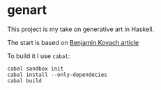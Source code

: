 # genart

This project is my take on generative art in Haskell.

The start is based on [Benjamin Kovach article](https://www.kovach.me/posts/2018-03-07-generating-art.html)


To build it I use `cabal`:

```shell
cabal sandbox init
cabal install --only-dependecies
cabal build
```



